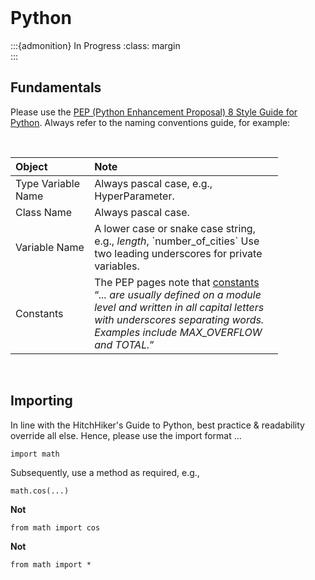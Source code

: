 <br>

# Python

:::{admonition} In Progress
:class: margin
<br>
:::

## Fundamentals

Please use the <a href="https://peps.python.org/pep-0008/">PEP (Python Enhancement Proposal) 8 Style Guide for 
Python</a>.  Always refer to the naming conventions guide, for example:

<br>

<table style="width: 85%;">
    <colgroup>
        <col span="1" style="width: 26.5%;">
        <col span="1" style="width: 63.5%;">
    </colgroup>
    <thead><tr style="text-align: left"><th>Object</th><th>Note</th></tr></thead>
        <tr><td>Type Variable Name</td><td>Always pascal case, e.g., HyperParameter.</td></tr>
        <tr><td>Class Name</td><td>Always pascal case.</td></tr>
        <tr><td>Variable Name</td><td>A lower case or snake case string, e.g., <i>length</i>, `number_of_cities` Use two leading underscores for private variables.</td></tr>
        <tr><td>Constants</td><td>The PEP pages note that <a href="https://peps.python.org/pep-0008/#constants" target="_blank">constants</a> <q><i>... are usually defined on a 
module level and written in all capital letters with underscores separating words. Examples include MAX_OVERFLOW and TOTAL.</i></q></td></tr>
</table>

<br>

## Importing

In line with the HitchHiker's Guide to Python, best practice & readability override all else.  Hence, please use the import format  ...

```shell
import math
```

Subsequently, use a method as required, e.g.,

```shell
math.cos(...)
```

**Not**

```shell
from math import cos
```

**Not**

```shell
from math import *
```

<br>
<br>
<br>
<br>

<br>
<br>
<br>
<br>
